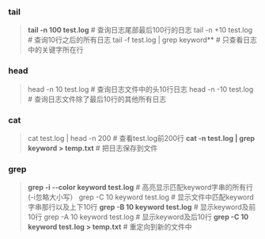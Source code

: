 ### tail

> **tail -n 100 test.log** # 查询日志尾部最后100行的日志
> tail -n +10 test.log # 查询10行之后的所有日志
> tail -f test.log | grep keyword** # 只查看日志中的关键字所在行

### head

> head -n 10 test.log # 查询日志文件中的头10行日志
> head -n -10 test.log # 查询日志文件除了最后10行的其他所有日志

### cat

> cat test.log | head -n 200 # 查看test.log前200行
> **cat -n test.log | grep keyword > temp.txt** # 把日志保存到文件

### grep

> **grep -i --color keyword test.log** # 高亮显示匹配keyword字串的所有行(-i忽略大小写）
> grep -C 10 keyword test.log # 显示文件中匹配keyword字串那行以及上下10行
> **grep -B 10 keyword test.log** # 显示keyword及前10行
> grep -A 10 keyword test.log # 显示keyword及后10行
> **grep -C 10 keyword test.log > temp.txt** # 重定向到新的文件中

